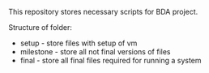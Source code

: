 This repository stores necessary scripts for BDA project.

Structure of folder:
- setup - store files with setup of vm
- milestone - store all not final versions of files
- final - store all final files required for running a system
